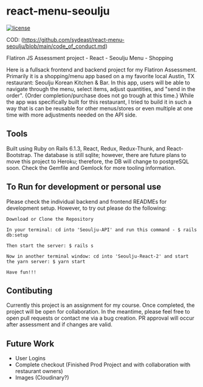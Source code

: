 # react-menu-seoulju
[![license](https://img.shields.io/github/license/sydeast/react-menu-seoulju.svg?style=flat-square)](https://github.com/sydeast/react-menu-seoulju/blob/main/LICENSE)

COD: (https://github.com/sydeast/react-menu-seoulju/blob/main/code_of_conduct.md)

 Flatiron JS Assessment project - React - Seoulju Menu - Shopping

Here is a fullsack frontend and backend project for my Flatiron Assessment. Primarily it is a shopping/menu app based on a my favorite local Austin, TX restaurant: Seoulju Korean Kitchen & Bar. In this app, users will be able to navigate through the menu, select items, adjust quantities, and "send in the order". {Order completion/purchase does not go trough at this time.} While the app was specifically built for this restaurant, I tried to build it in such a way that is can be reusable for other menus/stores or even multiple at one time with more adjustments needed on the API side.

## Tools
Built using Ruby on Rails 6.1.3, React, Redux, Redux-Thunk, and React-Bootstrap. The database is still sqlite; however, there are future plans to move this project to Heroku; therefore, the DB will change to postgreSQL soon. Check the Gemfile and Gemlock for more tooling information.

## To Run for development or personal use
Please check the individual backend and frontend READMEs for development setup. However, to try out please do the following:

```
Download or Clone the Repository
```

```
In your terminal: cd into 'Seoulju-API' and run this command - $ rails db:setup
```

```
Then start the server: $ rails s
```


```
Now in another terminal window: cd into 'Seoulju-React-2' and start the yarn server: $ yarn start
```

```
Have fun!!!
```

## Contibuting
Currently this project is an assignment for my course. Once completed, the project will be open for collaboration. In the meantime, please feel free to open pull requests or contact me via a bug creation. PR approval will occur after assessment and if changes are valid.


## Future Work
* User Logins
* Complete checkout (Finished Prod Project and with collaboration with restaurant owners)
* Images (Cloudinary?)